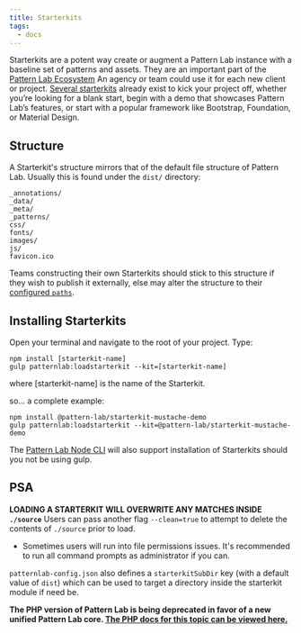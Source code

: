 ```yaml
---
title: Starterkits
tags:
  - docs
---
```




Starterkits are a potent way create or augment a Pattern Lab instance with a baseline set of patterns and assets. They are an important part of the [Pattern Lab Ecosystem](/docs/advanced-ecosystem-overview.html) An agency or team could use it for each new client or project. [Several starterkits](https://github.com/pattern-lab?utf8=%E2%9C%93&q=starterkit&type=&language=) already exist to kick your project off, whether you’re looking for a blank start, begin with a demo that showcases Pattern Lab’s features, or start with a popular framework like Bootstrap, Foundation, or Material Design.

## Structure

A Starterkit's structure mirrors that of the default file structure of Pattern Lab. Usually this is found under the `dist/` directory:

```
_annotations/
_data/
_meta/
_patterns/
css/
fonts/
images/
js/
favicon.ico
```

Teams constructing their own Starterkits should stick to this structure if they wish to publish it externally, else may alter the structure to their [configured `paths`](/docs/advanced-config-options.html#node).

## Installing Starterkits

Open your terminal and navigate to the root of your project. Type:

```
npm install [starterkit-name]
gulp patternlab:loadstarterkit --kit=[starterkit-name]
```

where [starterkit-name] is the name of the Starterkit.

so... a complete example:

```
npm install @pattern-lab/starterkit-mustache-demo
gulp patternlab:loadstarterkit --kit=@pattern-lab/starterkit-mustache-demo
```

The [Pattern Lab Node CLI](https://github.com/pattern-lab/patternlab-node/tree/master/packages/cli) will also support installation of Starterkits should you not be using gulp.

## PSA

**LOADING A STARTERKIT WILL OVERWRITE ANY MATCHES INSIDE `./source`** Users can pass another flag `--clean=true` to attempt to delete the contents of `./source` prior to load.

* Sometimes users will run into file permissions issues. It's recommended to run all command prompts as administrator if you can.

`patternlab-config.json` also defines a `starterkitSubDir` key (with a default value of `dist`) which can be used to target a directory inside the starterkit module if need be.

<strong>The PHP version of Pattern Lab is being deprecated in favor of a new unified Pattern Lab core. <a href='./php/advanced-starterkits'>The PHP docs for this topic can be viewed here.</a></strong>



